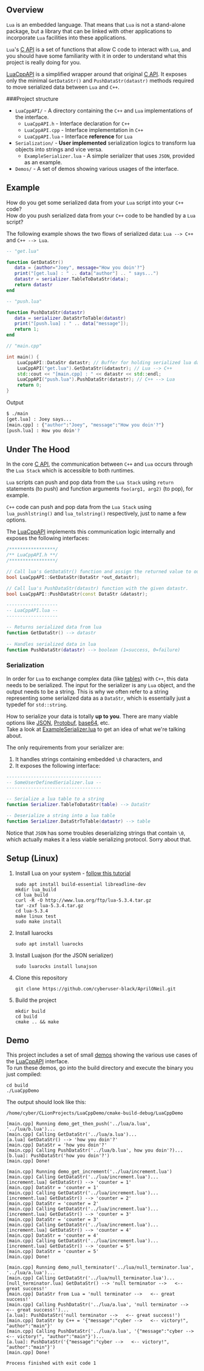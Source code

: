## Overview
```Lua``` is an embedded language. That means that ```Lua``` is not a stand-alone package,
but a library that can be linked with other applications to incorporate ```Lua``` facilities
into these applications.

```Lua```'s [C API](https://www.lua.org/pil/24.html) is a set of functions that
allow C code to interact with ```Lua```, and you should have some familiarity with it in order
to understand what this project is really doing for you.

[LuaCppAPI](LuaCppAPI) is a simplified wrapper around that original [C API](https://www.lua.org/pil/24.html).
It exposes only the minimal ```GetDataStr()``` and ```PushDataStr(datastr)``` methods required to move serialized data between ```Lua``` and ```C++```.


###Project structure
* ```LuaCppAPI/``` - A directory containing the ```C++``` and ```Lua``` implementations of the interface.
  * ```LuaCppAPI.h``` - Interface declaration for ```C++```
  * ```LuaCppAPI.cpp``` - Interface implementation in ```C++```
  * ```LuaCppAPI.lua``` - Interface <b>reference</b> for ```Lua```
* ```Serialization/``` - <b>User implemented</b> serialization logics to transform lua objects into strings and vice versa.
  * ```ExampleSerializer.lua``` - A simple serializer that uses ```JSON```, provided as an example. 
* ```Demos/``` - A set of demos showing various usages of the interface. 

## Example
How do you get some serialized data from your ```Lua``` script into your ```C++``` code? <br>How do you push serialized data from your ```C++``` code to be handled by a ```Lua``` script? 

The following example shows the two flows of serialized data: ```Lua --> C++``` and ```C++ --> Lua```.

```Lua
-- "get.lua"

function GetDataStr()
   data = {author="Joey", message="How you doin'?"} 
   print("[get.lua] : " .. data["author"] .. " says...")
   datastr = serializer.TableToDataStr(data);
   return datastr
end
```
```Lua
-- "push.lua"

function PushDataStr(datastr)
   data = serializer.DataStrToTable(datastr)
   print("[push.lua] : " .. data["message"]); 
   return 1;
end
```
```cpp
// "main.cpp"

int main() {
    LuaCppAPI::DataStr datastr; // Buffer for holding serialized lua data in C++
    LuaCppAPI("get.lua").GetDataStr(&datastr); // Lua --> C++
    std::cout << "[main.cpp] : " << datastr << std::endl;
    LuaCppAPI("push.lua").PushDataStr(datastr); // C++ --> Lua
    return 0;
}
```
Output
```bash
$ ./main
[get.lua] : Joey says...
[main.cpp] : {"author":"Joey", "message":"How you doin'?"}
[push.lua] : How you doin'?
```

## Under The Hood
In the core [C API](https://www.lua.org/pil/24.html), the communication between ```C++``` 
and ```Lua``` occurs through the ```Lua Stack``` which is accessible to both runtimes.

```Lua``` scripts can push and pop data from the ```Lua Stack``` using ```return``` statements 
(to push) and function arguments ```foo(arg1, arg2)``` (to pop), for example.

```C++``` code can push and pop data from the ```Lua Stack``` using ```lua_pushlstring()``` 
and ```lua_tolstring()``` respectively, just to name a few options.


The  [LuaCppAPI](LuaCppAPI) implements this communication logic internally and exposes the following interfaces:
```C++
/*****************/
/** LuaCppAPI.h **/
/*****************/

// Call lua's GetDataStr() function and assign the returned value to out_datastr.
bool LuaCppAPI::GetDataStr(DataStr *out_datastr);

// Call lua's PushDataStr(datastr) function with the given datastr.
bool LuaCppAPI::PushDataStr(const DataStr &datastr);
```

```lua
-------------------
-- LuaCppAPI.lua --
-------------------

-- Returns serialized data from lua 
function GetDataStr() --> datastr
    
-- Handles serialized data in lua
function PushDataStr(datastr) --> boolean (1=success, 0=failure)
```

### Serialization
In order for ```Lua``` to exchange complex data (like [tables](https://www.lua.org/pil/2.5.html)) with ```C++```, this data needs to be serialized. 
The input for the serializer is any ```Lua``` object, and the output needs to be a string. 
This is why we often refer to a string representing some serialized data as a ```DataStr```, which is essentially just a typedef for ```std::string```.

How to serialize your data is totally **up to you**. There are many viable options like 
[JSON](https://www.json.org/json-en.html), 
[Protobuf](https://developers.google.com/protocol-buffers/docs/encoding), 
[base64](https://www.base64decode.org/), etc. 
<br>Take a look at [ExampleSerializer.lua](Serialization/ExampleSerializer.lua) to get an idea of what we're talking about.

The only requirements from your serializer are:
1) It handles strings containing embedded ```\0``` characters, and 
2) It exposes the following interface:
```lua
-----------------------------------
-- SomeUserDefinedSerializer.lua --
-----------------------------------

-- Serialize a lua table to a string
function Serializer.TableToDataStr(table) --> DataStr

-- Deserialize a string into a lua table
function Serializer.DataStrToTable(datastr) --> table
```
Notice that ```JSON``` has some troubles deserializing strings that contain ```\0```, 
which actually makes it a less viable serializing protocol. Sorry about that.

## Setup (Linux)
1) Install Lua on your system - [follow this tutorial](https://www.tecmint.com/install0lua0in-centos-ubuntu-linux)
    ```shell
   sudo apt install build-essential libreadline-dev
   mkdir lua_build
   cd lua_build
   curl -R -O http://www.lua.org/ftp/lua-5.3.4.tar.gz
   tar -zxf lua-5.3.4.tar.gz
   cd lua-5.3.4
   make linux test
   sudo make install
    ```
2) Install luarocks
   ```shell
   sudo apt install luarocks
   ```
3) Install Luajson (for the JSON serializer)
   ```shell
   sudo luarocks install lunajson
   ```
4) Clone this repository
   ```shell
   git clone https://github.com/cyberuser-black/AprilONeil.git
   ```
5) Build the project
   ```shell
   mkdir build
   cd build
   cmake .. && make
   ```

## Demo
This project includes a set of small [demos](Demos) showing the various use cases of the [LuaCppAPI](LuaCppAPI) interface. 
<br>To run these demos, go into the build directory and execute the binary you just compiled:
   ```shell
   cd build
   ./LuaCppDemo
   ```
   
The output should look like this:
```
/home/cyber/CLionProjects/LuaCppDemo/cmake-build-debug/LuaCppDemo

[main.cpp] Running demo_get_then_push('../lua/a.lua', '../lua/b.lua')... 
[main.cpp] Calling GetDataStr('../lua/a.lua')...
[a.lua] GetDataStr() --> 'how you doin'?'
[main.cpp] DataStr = 'how you doin'?'
[main.cpp] Calling PushDataStr('../lua/b.lua', how you doin'?)...
[b.lua]: PushDataStr('how you doin'?')
[main.cpp] Done!

[main.cpp] Running demo_get_increment('../lua/increment.lua')
[main.cpp] Calling GetDataStr('../lua/increment.lua')...
[increment.lua] GetDataStr() --> 'counter = 1'
[main.cpp] DataStr = 'counter = 1'
[main.cpp] Calling GetDataStr('../lua/increment.lua')...
[increment.lua] GetDataStr() --> 'counter = 2'
[main.cpp] DataStr = 'counter = 2'
[main.cpp] Calling GetDataStr('../lua/increment.lua')...
[increment.lua] GetDataStr() --> 'counter = 3'
[main.cpp] DataStr = 'counter = 3'
[main.cpp] Calling GetDataStr('../lua/increment.lua')...
[increment.lua] GetDataStr() --> 'counter = 4'
[main.cpp] DataStr = 'counter = 4'
[main.cpp] Calling GetDataStr('../lua/increment.lua')...
[increment.lua] GetDataStr() --> 'counter = 5'
[main.cpp] DataStr = 'counter = 5'
[main.cpp] Done!

[main.cpp] Running demo_null_terminator('../lua/null_terminator.lua', '../lua/a.lua')... 
[main.cpp] Calling GetDataStr('../lua/null_terminator.lua')...
[null_terminator.lua] GetDataStr() --> 'null terminator -->   <-- great success!'
[main.cpp] DataStr from Lua = 'null terminator -->   <-- great success!'
[main.cpp] Calling PushDataStr('../lua/a.lua', 'null terminator -->   <-- great success!')...
[a.lua]: PushDataStr('null terminator -->   <-- great success!')
[main.cpp] DataStr by C++ = '{"message":"cyber -->   <-- victory!", "author":"main"}'
[main.cpp] Calling PushDataStr('../lua/a.lua', '{"message":"cyber -->   <-- victory!", "author":"main"}')...
[a.lua]: PushDataStr('{"message":"cyber -->   <-- victory!", "author":"main"}')
[main.cpp] Done!

Process finished with exit code 1
```
